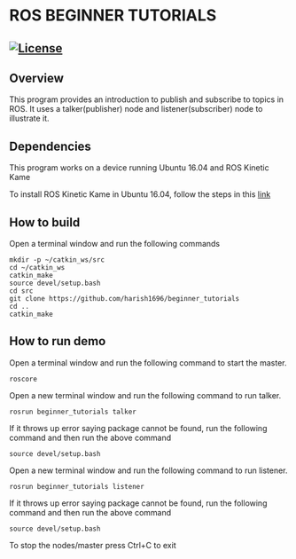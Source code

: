 # ROS BEGINNER TUTORIALS
[![License](https://img.shields.io/badge/License-BSD%203--Clause-blue.svg)](https://opensource.org/licenses/BSD-3-Clause)
---

## Overview
This program provides an introduction to publish and subscribe to topics in ROS. It uses a talker(publisher) node and listener(subscriber) node to illustrate it.

## Dependencies
This program works on a device running Ubuntu 16.04 and ROS Kinetic Kame

To install ROS Kinetic Kame in Ubuntu 16.04, follow the steps in this [link](http://wiki.ros.org/kinetic/Installation/Ubuntu)

## How to build
Open a terminal window and run the following commands

```
mkdir -p ~/catkin_ws/src
cd ~/catkin_ws
catkin_make
source devel/setup.bash
cd src
git clone https://github.com/harish1696/beginner_tutorials
cd ..
catkin_make
```

## How to run demo
Open a terminal window and run the following command to start the master.

```
roscore
```

Open a new terminal window and run the following command to run talker. 

```
rosrun beginner_tutorials talker
```

If it throws up error saying package cannot be found, run  the following command and then run the above command

```
source devel/setup.bash
```

Open a new terminal window and run the following command to run listener.

```
rosrun beginner_tutorials listener
```

If it throws up error saying package cannot be found, run  the following command and then run the above command

```
source devel/setup.bash
```

To stop the nodes/master press Ctrl+C to exit


